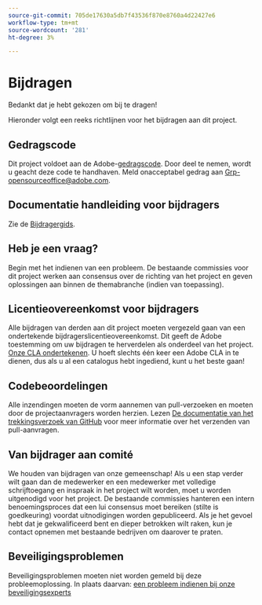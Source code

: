 ```yaml
---
source-git-commit: 705de17630a5db7f43536f870e8760a4d22427e6
workflow-type: tm+mt
source-wordcount: '281'
ht-degree: 3%

---
```

# Bijdragen

Bedankt dat je hebt gekozen om bij te dragen!

Hieronder volgt een reeks richtlijnen voor het bijdragen aan dit project.

## Gedragscode

Dit project voldoet aan de Adobe-[gedragscode](code-of-conduct.md). Door deel te nemen, wordt u geacht deze code te handhaven. Meld onacceptabel gedrag aan
[Grp-opensourceoffice@adobe.com](mailto:Grp-opensourceoffice@adobe.com).

## Documentatie handleiding voor bijdragers

Zie de [Bijdragergids](https://experienceleague.adobe.com/docs/contributor/contributor-guide/introduction.html).

## Heb je een vraag?

Begin met het indienen van een probleem. De bestaande commissies voor dit project werken aan consensus over de richting van het project en geven oplossingen aan binnen de themabranche (indien van toepassing).

## Licentieovereenkomst voor bijdragers

Alle bijdragen van derden aan dit project moeten vergezeld gaan van een ondertekende bijdragerslicentieovereenkomst. Dit geeft de Adobe toestemming om uw bijdragen te herverdelen als onderdeel van het project. [Onze CLA ondertekenen](http://opensource.adobe.com/cla.html). U hoeft slechts één keer een Adobe CLA in te dienen, dus als u al een catalogus hebt ingediend, kunt u het beste gaan!

## Codebeoordelingen

Alle inzendingen moeten de vorm aannemen van pull-verzoeken en moeten door de projectaanvragers worden herzien. Lezen [De documentatie van het trekkingsverzoek van GitHub](https://help.github.com/articles/about-pull-requests/)
voor meer informatie over het verzenden van pull-aanvragen.

<!--
Lastly, please follow the [pull request template](PULL_REQUEST_TEMPLATE.md) when
submitting a pull request!
-->

## Van bijdrager aan comité

We houden van bijdragen van onze gemeenschap! Als u een stap verder wilt gaan dan de medewerker en een medewerker met volledige schrijftoegang en inspraak in het project wilt worden, moet u worden uitgenodigd voor het project. De bestaande commissies hanteren een intern benoemingsproces dat een lui consensus moet bereiken (stilte is goedkeuring) voordat uitnodigingen worden gepubliceerd. Als je het gevoel hebt dat je gekwalificeerd bent en dieper betrokken wilt raken, kun je contact opnemen met bestaande bedrijven om daarover te praten.

## Beveiligingsproblemen

Beveiligingsproblemen moeten niet worden gemeld bij deze probleemoplossing. In plaats daarvan: [een probleem indienen bij onze beveiligingsexperts](https://helpx.adobe.com/security/alertus.html)
